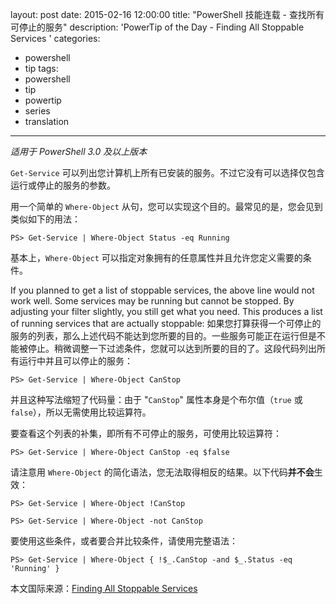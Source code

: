 ﻿layout: post
date: 2015-02-16 12:00:00
title: "PowerShell 技能连载 - 查找所有可停止的服务"
description: 'PowerTip of the Day - Finding All Stoppable Services '
categories:
- powershell
- tip
tags:
- powershell
- tip
- powertip
- series
- translation
---
_适用于 PowerShell 3.0 及以上版本_

`Get-Service` 可以列出您计算机上所有已安装的服务。不过它没有可以选择仅包含运行或停止的服务的参数。

用一个简单的 `Where-Object` 从句，您可以实现这个目的。最常见的是，您会见到类似如下的用法：

    PS> Get-Service | Where-Object Status -eq Running

基本上，`Where-Object` 可以指定对象拥有的任意属性并且允许您定义需要的条件。

If you planned to get a list of stoppable services, the above line would not work well. Some services may be running but cannot be stopped. By adjusting your filter slightly, you still get what you need. This produces a list of running services that are actually stoppable:
如果您打算获得一个可停止的服务的列表，那么上述代码不能达到您所要的目的。一些服务可能正在运行但是不能被停止。稍微调整一下过滤条件，您就可以达到所要的目的了。这段代码列出所有运行中并且可以停止的服务：

    PS> Get-Service | Where-Object CanStop

并且这种写法缩短了代码量：由于 "`CanStop`" 属性本身是个布尔值（`true` 或 `false`），所以无需使用比较运算符。

要查看这个列表的补集，即所有不可停止的服务，可使用比较运算符：

    PS> Get-Service | Where-Object CanStop -eq $false

请注意用 `Where-Object` 的简化语法，您无法取得相反的结果。以下代码**并不会**生效：

    PS> Get-Service | Where-Object !CanStop
    
    PS> Get-Service | Where-Object -not CanStop

要使用这些条件，或者要合并比较条件，请使用完整语法：

    PS> Get-Service | Where-Object { !$_.CanStop -and $_.Status -eq 'Running' }

<!--more-->
本文国际来源：[Finding All Stoppable Services ](http://community.idera.com/powershell/powertips/b/tips/posts/finding-all-stoppable-services)

